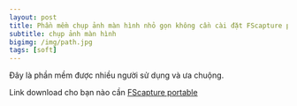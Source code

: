 ```yaml
---
layout: post
title: Phần mềm chụp ảnh màn hình nhỏ gọn không cần cài đặt FScapture portable
subtitle: chụp ảnh màn hình
bigimg: /img/path.jpg
tags: [soft]
---
```


Đây là phần mềm được nhiều người sử dụng và ưa chuộng.

Link download cho bạn nào cần [FScapture portable](https://app.box.com/s/7p5ja98c00ca0gkc2n8k54sc2e9x4l02)

<div id="fb-root"></div>
<script>(function(d, s, id) {
  var js, fjs = d.getElementsByTagName(s)[0];
  if (d.getElementById(id)) return;
  js = d.createElement(s); js.id = id;
  js.src = 'https://connect.facebook.net/vi_VN/sdk.js#xfbml=1&version=v2.12';
  fjs.parentNode.insertBefore(js, fjs);
}(document, 'script', 'facebook-jssdk'));</script>

<div class="fb-comments" data-href="https://github.com/tha1982/tha1982.github.io/edit/master/_posts/2018-04-19-fscaptureportable.md" data-numposts="5"></div>
